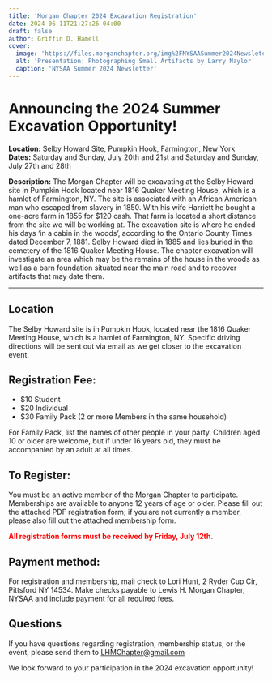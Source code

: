 ```yaml
---
title: 'Morgan Chapter 2024 Excavation Registration'
date: 2024-06-11T21:27:26-04:00
draft: false
author: Griffin D. Hamell
cover:
  image: 'https://files.morganchapter.org/img%2FNYSAASummer2024Newsleteer.webp'
  alt: 'Presentation: Photographing Small Artifacts by Larry Naylor'
  caption: 'NYSAA Summer 2024 Newsletter'
---
```


# Announcing the 2024 Summer Excavation Opportunity!
 
**Location:** Selby Howard Site, Pumpkin Hook, Farmington, New York  
**Dates:** Saturday and Sunday, July 20th and 21st and Saturday and Sunday, July 27th and 28th 
 
**Description:** The Morgan Chapter will be excavating at the Selby Howard site in Pumpkin Hook located near 1816 Quaker Meeting House, which is a hamlet of Farmington, NY. The site is associated with an African American man who escaped from slavery in 1850. With his wife Harriett he bought a one-acre farm in 1855 for $120 cash. That farm is located a short distance from the site we will be working at. The excavation site is where he ended his days ‘in a cabin in the woods’, according to the Ontario County Times dated December 7, 1881. Selby Howard died in 1885 and lies buried in the cemetery of the 1816 Quaker Meeting House. The chapter excavation will investigate an area which may be the remains of the house in the woods as well as a barn foundation situated near the main road and to recover artifacts that may date them.

---

## Location  
The Selby Howard site is in Pumpkin Hook, located near the 1816 Quaker Meeting House, which is a hamlet of Farmington, NY.  Specific driving directions will be sent out via email as we get closer to the excavation event.
 
## Registration Fee:
- $10 Student
- $20 Individual
- $30 Family Pack (2 or more Members in the same household)
 
For Family Pack, list the names of other people in your party. Children aged 10 or older are welcome, but if under 16 years old, they must be accompanied by an adult at all times.  
 
## To Register:
You must be an active member of the Morgan Chapter to participate.  Memberships are available to anyone 12 years of age or older.  Please fill out the attached PDF registration form; if you are not currently a member, please also fill out the attached membership form. 
 
<span style="color:red">**All registration forms must be received by Friday, July 12th.**</span>
 
## Payment method:  
For registration and membership, mail check to Lori Hunt, 2 Ryder Cup Cir, Pittsford NY 14534. Make checks payable to Lewis H. Morgan Chapter, NYSAA and include payment for all required fees.

## Questions  
If you have questions regarding registration, membership status, or the event, please send them to LHMChapter@gmail.com
 
We look forward to your participation in the 2024 excavation opportunity!